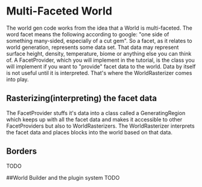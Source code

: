 # Multi-Faceted World

The world gen code works from the idea that a World is multi-faceted. The word facet means the following according to google: "one side of something many-sided, especially of a cut gem". So a facet, as it relates to world generation, represents some data set. That data may represent surface height, density, temperature, biome or anything else you can think of. A FacetProvider, which you will implement in the tutorial, is the class you will implement if you want to "provide" facet data to the world. Data by itself is not useful until it is interpreted. That's where the WorldRasterizer comes into play.

## Rasterizing(interpreting) the facet data
The FacetProvider stuffs it's data into a class called a GeneratingRegion which keeps up with all the facet data and makes it accessible to other FacetProviders but also to WorldRasterizers. The WorldRasterizer interprets the facet data and places blocks into the world based on that data. 

## Borders
TODO

##World Builder and the plugin system
TODO